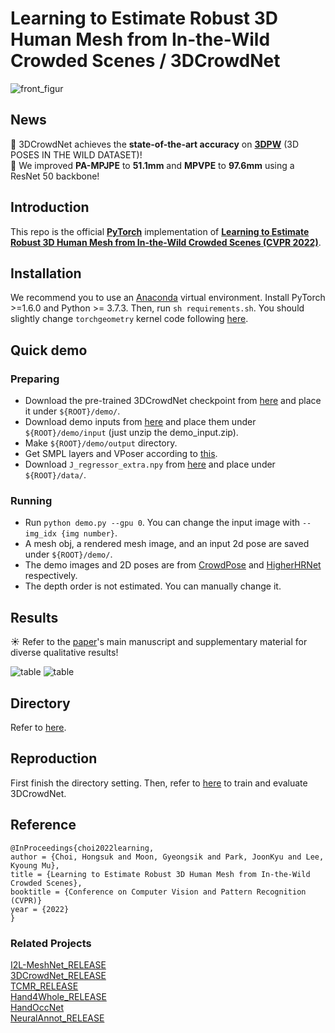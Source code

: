 # Learning to Estimate Robust 3D Human Mesh from In-the-Wild Crowded Scenes / 3DCrowdNet
![front_figur](./assets/front_figure.png)


## News
:muscle: 3DCrowdNet achieves the **state-of-the-art accuracy** on **[3DPW](https://virtualhumans.mpi-inf.mpg.de/3DPW/)** (3D POSES IN THE WILD DATASET)!  
:muscle: We improved **PA-MPJPE** to **51.1mm** and **MPVPE** to **97.6mm** using a ResNet 50 backbone!

## Introduction  
This repo is the official **[PyTorch](https://pytorch.org)** implementation of **[Learning to Estimate Robust 3D Human Mesh from In-the-Wild Crowded Scenes (CVPR 2022)](https://arxiv.org/abs/2104.07300)**. 


## Installation
We recommend you to use an [Anaconda](https://www.anaconda.com/) virtual environment. Install PyTorch >=1.6.0 and Python >= 3.7.3. 
Then, run `sh requirements.sh`. You should slightly change `torchgeometry` kernel code following [here](https://github.com/mks0601/I2L-MeshNet_RELEASE/issues/6#issuecomment-675152527).
  
  
## Quick demo  
### Preparing
* Download the pre-trained 3DCrowdNet checkpoint from [here](https://drive.google.com/drive/folders/1YYQHbtxvdljqZNo8CIyFOmZ5yXuwtEhm?usp=sharing) and place it under `${ROOT}/demo/`. 
* Download demo inputs from [here](https://drive.google.com/drive/folders/1YYQHbtxvdljqZNo8CIyFOmZ5yXuwtEhm?usp=sharing) and place them under `${ROOT}/demo/input` (just unzip the demo_input.zip).
* Make `${ROOT}/demo/output` directory.
* Get SMPL layers and VPoser according to [this](./assets/directory.md#pytorch-smpl-layer-and-vposer).
* Download `J_regressor_extra.npy` from [here](https://drive.google.com/file/d/1B9e65ahe6TRGv7xE45sScREAAznw9H4t/view?usp=sharing) and place under `${ROOT}/data/`.
### Running
* Run `python demo.py --gpu 0`. You can change the input image with `--img_idx {img number}`.
* A mesh obj, a rendered mesh image, and an input 2d pose are saved under  `${ROOT}/demo/`.
* The demo images and 2D poses are from [CrowdPose](https://github.com/Jeff-sjtu/CrowdPose) and [HigherHRNet](https://github.com/HRNet/HigherHRNet-Human-Pose-Estimation) respectively.
* The depth order is not estimated. You can manually change it.


## Results
:sunny: Refer to the [paper](https://arxiv.org/abs/2104.07300)'s main manuscript and supplementary material for diverse qualitative results!  

![table](./assets/3dpw_crowd.png)
![table](./assets/3dpw.png)


## Directory
Refer to [here](./assets/directory.md).


## Reproduction
First finish the directory setting.
Then, refer to [here](./assets/running.md) to train and evaluate 3DCrowdNet.


## Reference  
```  
@InProceedings{choi2022learning,  
author = {Choi, Hongsuk and Moon, Gyeongsik and Park, JoonKyu and Lee, Kyoung Mu},  
title = {Learning to Estimate Robust 3D Human Mesh from In-the-Wild Crowded Scenes},  
booktitle = {Conference on Computer Vision and Pattern Recognition (CVPR)}
year = {2022}  
}  
```

### Related Projects

[I2L-MeshNet_RELEASE](https://github.com/mks0601/I2L-MeshNet_RELEASE)  
[3DCrowdNet_RELEASE](https://github.com/hongsukchoi/3DCrowdNet_RELEASE)  
[TCMR_RELEASE](https://github.com/hongsukchoi/TCMR_RELEASE)  
[Hand4Whole_RELEASE](https://github.com/mks0601/Hand4Whole_RELEASE)  
[HandOccNet](https://github.com/namepllet/HandOccNet)  
[NeuralAnnot_RELEASE](https://github.com/mks0601/NeuralAnnot_RELEASE)

